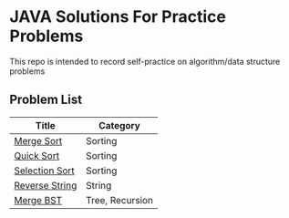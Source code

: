 # JAVA Solutions For Practice Problems
This repo is intended to record self-practice on algorithm/data structure problems

## Problem List
| Title  | Category |
| ------------- | ------------- |
| [Merge Sort](https://github.com/qiuyliu/algorithm_coding/blob/master/src/MergeSort.java)  | Sorting  |
| [Quick Sort](https://github.com/qiuyliu/algorithm_coding/blob/master/src/QuickSort.java)  | Sorting  |
| [Selection Sort](https://github.com/qiuyliu/algorithm_coding/blob/master/src/SelectionSort.java) | Sorting |
| [Reverse String](https://github.com/qiuyliu/algorithm_coding/blob/master/src/ReverseString.java)| String |
| [Merge BST](https://github.com/qiuyliu/algorithm_coding/blob/master/src/MergeBinaryTrees.java) | Tree, Recursion |

